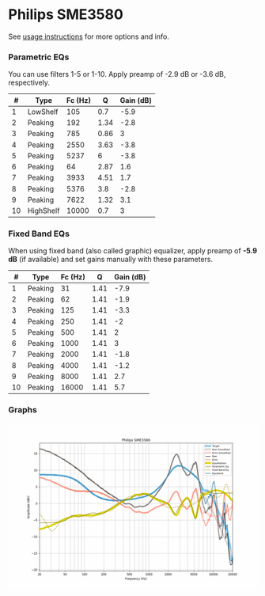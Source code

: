 # Philips SME3580
See [usage instructions](https://github.com/jaakkopasanen/AutoEq#usage) for more options and info.

### Parametric EQs
You can use filters 1-5 or 1-10. Apply preamp of -2.9 dB or -3.6 dB, respectively.

|   # | Type      |   Fc (Hz) |    Q |   Gain (dB) |
|-----|-----------|-----------|------|-------------|
|   1 | LowShelf  |       105 | 0.7  |        -5.9 |
|   2 | Peaking   |       192 | 1.34 |        -2.8 |
|   3 | Peaking   |       785 | 0.86 |         3   |
|   4 | Peaking   |      2550 | 3.63 |        -3.8 |
|   5 | Peaking   |      5237 | 6    |        -3.8 |
|   6 | Peaking   |        64 | 2.87 |         1.6 |
|   7 | Peaking   |      3933 | 4.51 |         1.7 |
|   8 | Peaking   |      5376 | 3.8  |        -2.8 |
|   9 | Peaking   |      7622 | 1.32 |         3.1 |
|  10 | HighShelf |     10000 | 0.7  |         3   |

### Fixed Band EQs
When using fixed band (also called graphic) equalizer, apply preamp of **-5.9 dB** (if available) and set gains manually with these parameters.

|   # | Type    |   Fc (Hz) |    Q |   Gain (dB) |
|-----|---------|-----------|------|-------------|
|   1 | Peaking |        31 | 1.41 |        -7.9 |
|   2 | Peaking |        62 | 1.41 |        -1.9 |
|   3 | Peaking |       125 | 1.41 |        -3.3 |
|   4 | Peaking |       250 | 1.41 |        -2   |
|   5 | Peaking |       500 | 1.41 |         2   |
|   6 | Peaking |      1000 | 1.41 |         3   |
|   7 | Peaking |      2000 | 1.41 |        -1.8 |
|   8 | Peaking |      4000 | 1.41 |        -1.2 |
|   9 | Peaking |      8000 | 1.41 |         2.7 |
|  10 | Peaking |     16000 | 1.41 |         5.7 |

### Graphs
![](./Philips%20SME3580.png)
